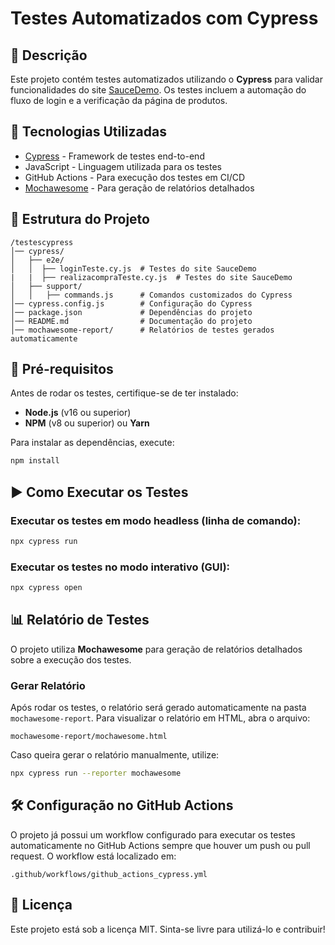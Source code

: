 # Testes Automatizados com Cypress

## 📌 Descrição
Este projeto contém testes automatizados utilizando o **Cypress** para validar funcionalidades do site [SauceDemo](https://www.saucedemo.com/). Os testes incluem a automação do fluxo de login e a verificação da página de produtos.

## 🚀 Tecnologias Utilizadas
- [Cypress](https://www.cypress.io/) - Framework de testes end-to-end
- JavaScript - Linguagem utilizada para os testes
- GitHub Actions - Para execução dos testes em CI/CD
- [Mochawesome](https://www.npmjs.com/package/mochawesome) - Para geração de relatórios detalhados

## 📂 Estrutura do Projeto
```
/testescypress
│── cypress/
│   ├── e2e/
│   │  ├── loginTeste.cy.js  # Testes do site SauceDemo
|   |  ├── realizacompraTeste.cy.js  # Testes do site SauceDemo
│   ├── support/
│   │   ├── commands.js      # Comandos customizados do Cypress
│── cypress.config.js        # Configuração do Cypress
│── package.json             # Dependências do projeto
│── README.md                # Documentação do projeto
│── mochawesome-report/      # Relatórios de testes gerados automaticamente
```

## 🔧 Pré-requisitos
Antes de rodar os testes, certifique-se de ter instalado:
- **Node.js** (v16 ou superior)
- **NPM** (v8 ou superior) ou **Yarn**

Para instalar as dependências, execute:
```bash
npm install
```

## ▶️ Como Executar os Testes
### Executar os testes em modo headless (linha de comando):
```bash
npx cypress run
```

### Executar os testes no modo interativo (GUI):
```bash
npx cypress open
```

## 📊 Relatório de Testes
O projeto utiliza **Mochawesome** para geração de relatórios detalhados sobre a execução dos testes.

### Gerar Relatório
Após rodar os testes, o relatório será gerado automaticamente na pasta `mochawesome-report`.
Para visualizar o relatório em HTML, abra o arquivo:
```
mochawesome-report/mochawesome.html
```

Caso queira gerar o relatório manualmente, utilize:
```bash
npx cypress run --reporter mochawesome
```

## 🛠 Configuração no GitHub Actions
O projeto já possui um workflow configurado para executar os testes automaticamente no GitHub Actions sempre que houver um push ou pull request. O workflow está localizado em:
```
.github/workflows/github_actions_cypress.yml
```

## 📄 Licença
Este projeto está sob a licença MIT. Sinta-se livre para utilizá-lo e contribuir!
